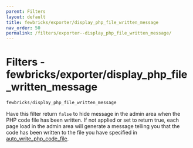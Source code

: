 ```yaml
---
parent: Filters
layout: default
title: fewbricks/exporter/display_php_file_written_message
nav_order: 50
permalink: /filters/exporter--display_php_file_written_message/
---
```


# Filters - fewbricks/exporter/display_php_file_written_message

```php
fewbricks/display_php_file_written_message
```

Have this filter return `false` to hide message in the admin area when the PHP code file has been written. If not
applied or set to return true, each page load in the admin area will generate a message telling you that the code has
been written to the file you have specified in  [auto_write_php_code_file](doc:auto_write_php_code_file).
